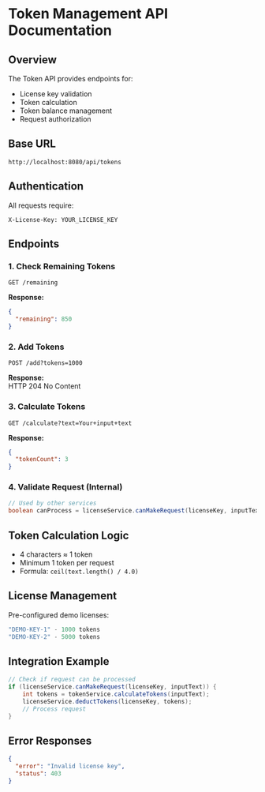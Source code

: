 # Token Management API Documentation

## Overview

The Token API provides endpoints for:

- License key validation
- Token calculation
- Token balance management
- Request authorization

## Base URL

`http://localhost:8080/api/tokens`

## Authentication

All requests require:

```http
X-License-Key: YOUR_LICENSE_KEY
```

## Endpoints

### 1. Check Remaining Tokens

```http
GET /remaining
```

**Response:**

```json
{
  "remaining": 850
}
```

### 2. Add Tokens

```http
POST /add?tokens=1000
```

**Response:**  
HTTP 204 No Content

### 3. Calculate Tokens

```http
GET /calculate?text=Your+input+text
```

**Response:**

```json
{
  "tokenCount": 3
}
```

### 4. Validate Request (Internal)

```java
// Used by other services
boolean canProcess = licenseService.canMakeRequest(licenseKey, inputText);
```

## Token Calculation Logic

- 4 characters ≈ 1 token
- Minimum 1 token per request
- Formula: `ceil(text.length() / 4.0)`

## License Management

Pre-configured demo licenses:

```java
"DEMO-KEY-1" - 1000 tokens
"DEMO-KEY-2" - 5000 tokens
```

## Integration Example

```java
// Check if request can be processed
if (licenseService.canMakeRequest(licenseKey, inputText)) {
    int tokens = tokenService.calculateTokens(inputText);
    licenseService.deductTokens(licenseKey, tokens);
    // Process request
}
```

## Error Responses

```json
{
  "error": "Invalid license key",
  "status": 403
}
```
